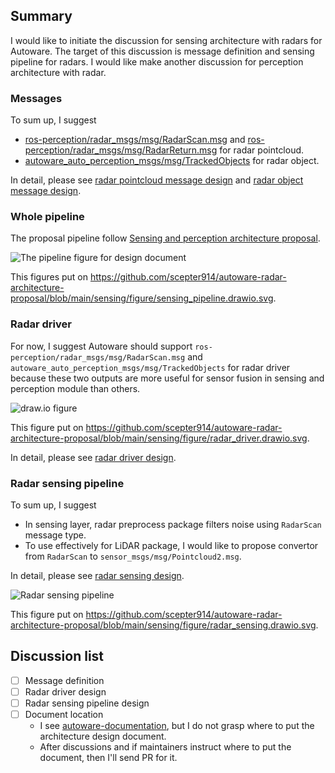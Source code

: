 ## Summary

I would like to initiate the discussion for sensing architecture with radars for Autoware.
The target of this discussion is message definition and sensing pipeline for radars.
I would like make another discussion for perception architecture with radar.

### Messages

To sum up, I suggest

- [ros-perception/radar_msgs/msg/RadarScan.msg](https://github.com/ros-perception/radar_msgs/blob/ros2/msg/RadarScan.msg) and [ros-perception/radar_msgs/msg/RadarReturn.msg](https://github.com/ros-perception/radar_msgs/blob/ros2/msg/RadarReturn.msg) for radar pointcloud.
- [autoware_auto_perception_msgs/msg/TrackedObjects](https://gitlab.com/autowarefoundation/autoware.auto/autoware_auto_msgs/-/blob/master/autoware_auto_perception_msgs/msg/TrackedObjects.idl) for radar object.

In detail, please see [radar pointcloud message design](https://github.com/scepter914/autoware-radar-architecture-proposal/blob/main/sensing/radar_pointcloud_message_design.md) and [radar object message design](https://github.com/scepter914/autoware-radar-architecture-proposal/blob/main/perception/radar_object_message_design.md).

### Whole pipeline

The proposal pipeline follow [Sensing and perception architecture proposal](https://github.com/autowarefoundation/autoware/discussions/3).

![The pipeline figure for design document](https://raw.githubusercontent.com/scepter914/autoware-radar-architecture-proposal/8d5c15628518173570d3dc16fc8347b1c2346747/sensing/figure/sensing_pipeline.drawio.svg)

This figures put on <https://github.com/scepter914/autoware-radar-architecture-proposal/blob/main/sensing/figure/sensing_pipeline.drawio.svg>.

### Radar driver

For now, I suggest Autoware should support `ros-perception/radar_msgs/msg/RadarScan.msg` and `autoware_auto_perception_msgs/msg/TrackedObjects` for radar driver because these two outputs are more useful for sensor fusion in sensing and perception module than others.

![draw.io figure](https://raw.githubusercontent.com/scepter914/autoware-radar-architecture-proposal/8d5c15628518173570d3dc16fc8347b1c2346747/sensing/figure/radar_driver.drawio.svg)

This figure put on <https://github.com/scepter914/autoware-radar-architecture-proposal/blob/main/sensing/figure/radar_driver.drawio.svg>.

In detail, please see [radar driver design](https://github.com/scepter914/autoware-radar-architecture-proposal/blob/main/sensing/radar_driver_design.md).

### Radar sensing pipeline

To sum up, I suggest

- In sensing layer, radar preprocess package filters noise using `RadarScan` message type.
- To use effectively for LiDAR package, I would like to propose convertor from `RadarScan` to `sensor_msgs/msg/Pointcloud2.msg`.

In detail, please see [radar sensing design](https://github.com/scepter914/autoware-radar-architecture-proposal/sensing/radar_sensing_design.md).

![Radar sensing pipeline](https://raw.githubusercontent.com/scepter914/autoware-radar-architecture-proposal/main/sensing/figure/radar_sensing.drawio.svg)

This figure put on <https://github.com/scepter914/autoware-radar-architecture-proposal/blob/main/sensing/figure/radar_sensing.drawio.svg>.

## Discussion list

- [ ] Message definition
- [ ] Radar driver design
- [ ] Radar sensing pipeline design
- [ ] Document location
  - I see [autoware-documentation](https://github.com/autowarefoundation/autoware-documentation/), but I do not grasp where to put the architecture design document.
  - After discussions and if maintainers instruct where to put the document, then I'll send PR for it.
